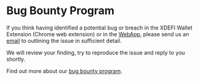 # Bug Bounty Program

If you think having identified a potential bug or breach in the XDEFI Wallet Extension (Chrome web extension) or in the [WebApp](https://www.app.xdefi.io), please send us an [email](mailto:bugbounty@xdefi.io) to outlining the issue in sufficient detail.

We will review your finding, try to reproduce the issue and reply to you shortly. 

Find out more about our [bug bounty program](https://www.xdefi.io/article/bug-bounty-program/).